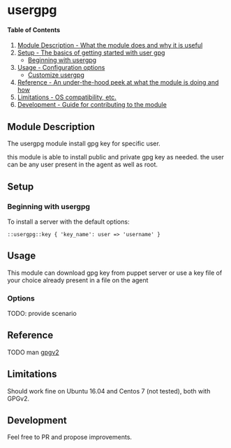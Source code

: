 # usergpg

#### Table of Contents

1. [Module Description - What the module does and why it is useful](#module-description)
2. [Setup - The basics of getting started with user gpg](#setup)
    * [Beginning with usergpg](#beginning-with-gpg)
3. [Usage - Configuration options](#usage)
    * [Customize usergpg](#Options)
4. [Reference - An under-the-hood peek at what the module is doing and how](#reference)
5. [Limitations - OS compatibility, etc.](#limitations)
6. [Development - Guide for contributing to the module](#development)

## Module Description

The usergpg module install gpg key for specific user.

this module is able to install public and private gpg key as needed. the user can be any user present in the agent as well as root.

## Setup

### Beginning with usergpg

To install a server with the default options:

`::usergpg::key { 'key_name':
    user => 'username'
    }`

## Usage

This module can download gpg key from puppet server or use a key file of your choice already present in a file on the agent

### Options

TODO: provide scenario

## Reference

TODO
man [gpgv2](https://linux.die.net/man/1/gpg2)

## Limitations

Should work fine on Ubuntu 16.04 and Centos 7 (not tested), both with GPGv2.

## Development

Feel free to PR and propose improvements.
